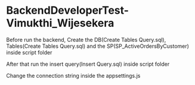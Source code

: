 # BackendDeveloperTest-Vimukthi_Wijesekera


Before run the backend, Create the DB(Create Tables Query.sql), Tables(Create Tables Query.sql) and the SP(SP_ActiveOrdersByCustomer) inside script folder

After that run the insert query(Insert Query.sql) inside script folder

Change the connection string inside the appsettings.js
